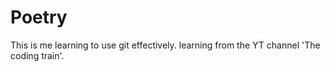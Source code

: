 # Poetry
This is me learning to use git effectively.
learning from the YT channel 'The coding train'.
